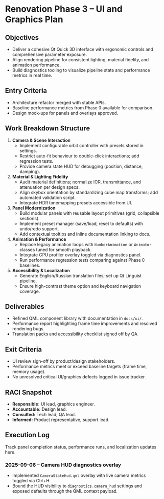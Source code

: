 # Renovation Phase 3 – UI and Graphics Plan

## Objectives
- Deliver a cohesive Qt Quick 3D interface with ergonomic controls and comprehensive parameter exposure.
- Align rendering pipeline for consistent lighting, material fidelity, and animation performance.
- Build diagnostics tooling to visualize pipeline state and performance metrics in real time.

## Entry Criteria
- Architecture refactor merged with stable APIs.
- Baseline performance metrics from Phase 0 available for comparison.
- Design mock-ups for panels and overlays approved.

## Work Breakdown Structure
1. **Camera & Scene Interaction**
   - Implement configurable orbit controller with presets stored in settings.
   - Restrict auto-fit behaviour to double-click interactions; add regression tests.
   - Provide camera state HUD for debugging (position, distance, damping).
2. **Material & Lighting Fidelity**
   - Audit material definitions; normalize IOR, transmittance, and attenuation per design specs.
   - Align skybox orientation by standardizing cube map transforms; add automated validation script.
   - Integrate HDR tonemapping presets accessible from UI.
3. **Panel Modernization**
   - Build modular panels with reusable layout primitives (grid, collapsible sections).
   - Implement preset manager (save/load, reset to defaults) with undo/redo support.
   - Add contextual tooltips and inline documentation linking to docs.
4. **Animation & Performance**
   - Replace legacy animation loops with `NumberAnimation` or `Animator` classes tuned for smooth playback.
   - Integrate GPU profiler overlay toggled via diagnostics panel.
   - Run performance regression tests comparing against Phase 0 baselines.
5. **Accessibility & Localization**
   - Generate English/Russian translation files; set up Qt Linguist pipeline.
   - Ensure high-contrast theme option and keyboard navigation coverage.

## Deliverables
- Refined QML component library with documentation in `docs/ui/`.
- Performance report highlighting frame time improvements and resolved rendering bugs.
- Translation packs and accessibility checklist signed off by QA.

## Exit Criteria
- UI review sign-off by product/design stakeholders.
- Performance metrics meet or exceed baseline targets (frame time, memory usage).
- No unresolved critical UI/graphics defects logged in issue tracker.

## RACI Snapshot
- **Responsible:** UI lead, graphics engineer.
- **Accountable:** Design lead.
- **Consulted:** Tech lead, QA lead.
- **Informed:** Product representative, support lead.

## Execution Log
Track panel completion status, performance runs, and localization updates here.

### 2025-09-06 – Camera HUD diagnostics overlay
- Implemented `CameraStateHud.qml` overlay with live camera metrics toggled via Ctrl+H.
- Bound the HUD visibility to `diagnostics.camera_hud` settings and exposed defaults through the QML context payload.

